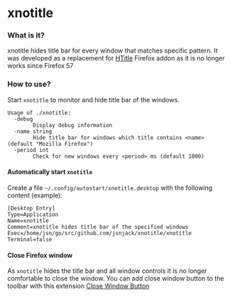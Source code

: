 xnotitle
====

### What is it?
xnotitle hides title bar for every window that matches specific pattern. It was developed as a replacement for [HTitle](https://addons.mozilla.org/en-US/firefox/addon/htitle/) Firefox addon as it is no longer works since Firefox 57

### How to use?
Start `xnotitle` to monitor and hide title bar of the windows.
```
Usage of ./xnotitle:
  -debug
    	Display debug information
  -name string
    	Hide title bar for windows which title contains <name> (default "Mozilla Firefox")
  -period int
    	Check for new windows every <period> ms (default 1000)
```

#### Automatically start `xnotitle`
Create a file `~/.config/autostart/xnotitle.desktop` with the following content (example):
```
[Desktop Entry]
Type=Application
Name=xnotitle
Comment=xnotitle hides title bar of the specified windows
Exec=/home/jsn/go/src/github.com/jsnjack/xnotitle/xnotitle
Terminal=false
```

#### Close Firefox window
As `xnotitle` hides the title bar and all window controls it is no longer comfortable to close the window. You can add close window button to the toolbar with this extension [Close Window Button](https://addons.mozilla.org/en-US/firefox/addon/close-window-button/)

